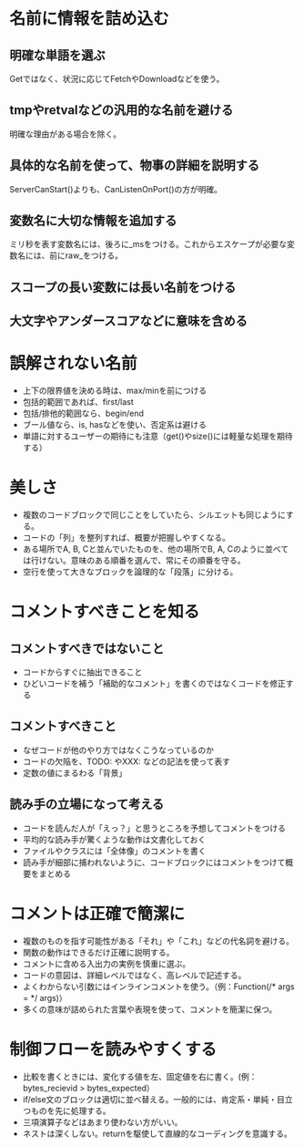 # 名前に情報を詰め込む
## 明確な単語を選ぶ
Getではなく、状況に応じてFetchやDownloadなどを使う。

## tmpやretvalなどの汎用的な名前を避ける
明確な理由がある場合を除く。

## 具体的な名前を使って、物事の詳細を説明する
ServerCanStart()よりも、CanListenOnPort()の方が明確。

## 変数名に大切な情報を追加する
ミリ秒を表す変数名には、後ろに_msをつける。これからエスケープが必要な変数名には、前にraw_をつける。

## スコープの長い変数には長い名前をつける

## 大文字やアンダースコアなどに意味を含める

# 誤解されない名前
- 上下の限界値を決める時は、max/minを前につける
- 包括的範囲であれば、first/last
- 包括/排他的範囲なら、begin/end
- ブール値なら、is, hasなどを使い、否定系は避ける
- 単語に対するユーザーの期待にも注意（get()やsize()には軽量な処理を期待する）

# 美しさ
- 複数のコードブロックで同じことをしていたら、シルエットも同じようにする。
- コードの「列」を整列すれば、概要が把握しやすくなる。
- ある場所でA, B, Cと並んでいたものを、他の場所でB, A, Cのように並べては行けない。意味のある順番を選んで、常にその順番を守る。
- 空行を使って大きなブロックを論理的な「段落」に分ける。

# コメントすべきことを知る

## コメントすべきではないこと
- コードからすぐに抽出できること
- ひどいコードを補う「補助的なコメント」を書くのではなくコードを修正する

## コメントすべきこと
- なぜコードが他のやり方ではなくこうなっているのか
- コードの欠陥を、TODO: やXXX: などの記法を使って表す
- 定数の値にまるわる「背景」

## 読み手の立場になって考える
- コードを読んだ人が「えっ？」と思うところを予想してコメントをつける
- 平均的な読み手が驚くような動作は文書化しておく
- ファイルやクラスには「全体像」のコメントを書く
- 読み手が細部に捕われないように、コードブロックにはコメントをつけて概要をまとめる

# コメントは正確で簡潔に
- 複数のものを指す可能性がある「それ」や「これ」などの代名詞を避ける。
- 関数の動作はできるだけ正確に説明する。
- コメントに含める入出力の実例を慎重に選ぶ。
- コードの意図は、詳細レベルではなく、高レベルで記述する。
- よくわからない引数にはインラインコメントを使う。（例：Function(/* args = */ args)）
- 多くの意味が詰められた言葉や表現を使って、コメントを簡潔に保つ。

# 制御フローを読みやすくする
- 比較を書くときには、変化する値を左、固定値を右に書く。(例：bytes_recievid > bytes_expected）
- if/else文のブロックは適切に並べ替える。一般的には、肯定系・単純・目立つものを先に処理する。
- 三項演算子などはあまり使わない方がいい。
- ネストは深くしない。returnを駆使して直線的なコーディングを意識する。